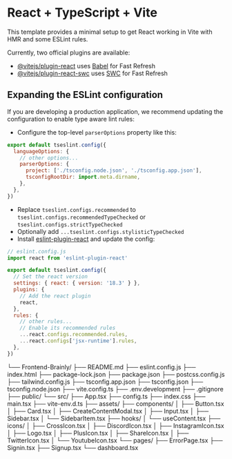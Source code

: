 # React + TypeScript + Vite

This template provides a minimal setup to get React working in Vite with HMR and some ESLint rules.

Currently, two official plugins are available:

- [@vitejs/plugin-react](https://github.com/vitejs/vite-plugin-react/blob/main/packages/plugin-react/README.md) uses [Babel](https://babeljs.io/) for Fast Refresh
- [@vitejs/plugin-react-swc](https://github.com/vitejs/vite-plugin-react-swc) uses [SWC](https://swc.rs/) for Fast Refresh

## Expanding the ESLint configuration

If you are developing a production application, we recommend updating the configuration to enable type aware lint rules:

- Configure the top-level `parserOptions` property like this:

```js
export default tseslint.config({
  languageOptions: {
    // other options...
    parserOptions: {
      project: ['./tsconfig.node.json', './tsconfig.app.json'],
      tsconfigRootDir: import.meta.dirname,
    },
  },
})
```

- Replace `tseslint.configs.recommended` to `tseslint.configs.recommendedTypeChecked` or `tseslint.configs.strictTypeChecked`
- Optionally add `...tseslint.configs.stylisticTypeChecked`
- Install [eslint-plugin-react](https://github.com/jsx-eslint/eslint-plugin-react) and update the config:

```js
// eslint.config.js
import react from 'eslint-plugin-react'

export default tseslint.config({
  // Set the react version
  settings: { react: { version: '18.3' } },
  plugins: {
    // Add the react plugin
    react,
  },
  rules: {
    // other rules...
    // Enable its recommended rules
    ...react.configs.recommended.rules,
    ...react.configs['jsx-runtime'].rules,
  },
})
```
└── Frontend-Brainly/
        ├── README.md
        ├── eslint.config.js
        ├── index.html
        ├── package-lock.json
        ├── package.json
        ├── postcss.config.js
        ├── tailwind.config.js
        ├── tsconfig.app.json
        ├── tsconfig.json
        ├── tsconfig.node.json
        ├── vite.config.ts
        ├── .env.development
        ├── .gitignore
        ├── public/
        └── src/
            ├── App.tsx
            ├── config.ts
            ├── index.css
            ├── main.tsx
            ├── vite-env.d.ts
            ├── assets/
            ├── components/
            │   ├── Button.tsx
            │   ├── Card.tsx
            │   ├── CreateContentModal.tsx
            │   ├── Input.tsx
            │   ├── Sidebar.tsx
            │   └── SidebarItem.tsx
            ├── hooks/
            │   └── useContent.tsx
            ├── icons/
            │   ├── CrossIcon.tsx
            │   ├── DiscordIcon.tsx
            │   ├── InstagramIcon.tsx
            │   ├── Logo.tsx
            │   ├── PlusIcon.tsx
            │   ├── ShareIcon.tsx
            │   ├── TwitterIcon.tsx
            │   └── YoutubeIcon.tsx
            └── pages/
                ├── ErrorPage.tsx
                ├── Signin.tsx
                ├── Signup.tsx
                └── dashboard.tsx

```
